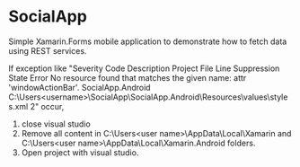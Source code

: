 # SocialApp
Simple Xamarin.Forms mobile application to demonstrate how to fetch data using REST services.

If exception like "Severity Code Description Project File Line Suppression State Error No resource found that matches the given name: attr 'windowActionBar'. SocialApp.Android C:\Users\<username>\SocialApp\SocialApp.Android\Resources\values\styles.xml 2" occur,

1. close visual studio
2. Remove all content in C:\Users\<user name>\AppData\Local\Xamarin and C:\Users\<user name>\AppData\Local\Xamarin.Android folders.
3. Open project with visual studio.
